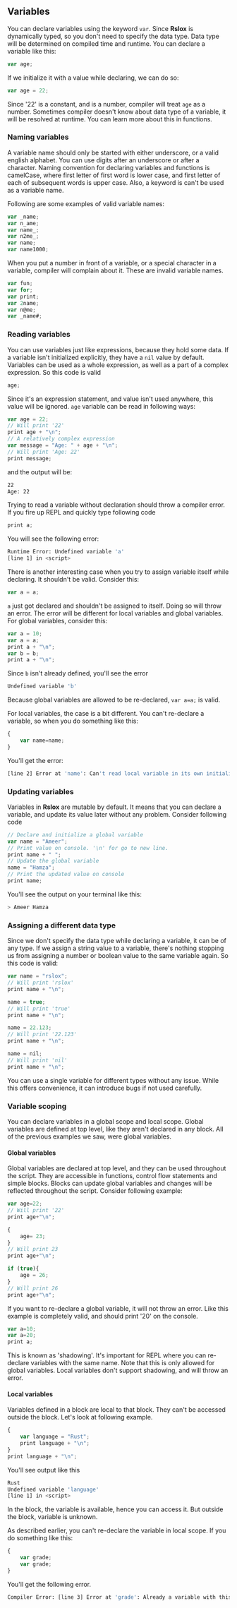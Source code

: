 ## Variables
You can declare variables using the keyword `var`. Since **Rslox** is dynamically typed, so you don't need to specify the data type. Data type will be determined on compiled time and runtime. You can declare a variable like this:
```javascript
var age;
``` 
If we initialize it with a value while declaring, we can do so:
```javascript
var age = 22;
```
Since '22' is a constant, and is a number, compiler will treat `age` as a number. Sometimes compiler doesn't know about data type of a variable, it will be resolved at runtime. You can learn more about this in functions.

### Naming variables
A variable name should only be started with either underscore, or a valid english alphabet. You can use digits after an underscore or after a character. Naming convention for declaring variables and functions is camelCase, where first letter of first word is lower case, and first letter of each of subsequent words is upper case. Also, a keyword is can't be used as a variable name.

Following are some examples of valid variable names:

```javascript
var _name;
var n_ame;
var name_;
var n2me_;
var name;
var name1000;
```

When you put a number in front of a variable, or a special character in a variable, compiler will complain about it. These are invalid variable names.

```javascript
var fun;
var for;
var print;
var 2name;
var n@me;
var _name#;
```

### Reading variables
You can use variables just like expressions, because they hold some data. If a variable isn't initialized explicitly, they have a `nil` value by default. Variables can be used as a whole expression, as well as a part of a complex expression. So this code is valid
```javascript
age;
```
Since it's an expression statement, and value isn't used anywhere, this value will be ignored. `age` variable can be read in following ways:
```javascript
var age = 22;
// Will print '22'
print age + "\n";
// A relatively complex expression
var message = "Age: " + age + "\n";
// Will print 'Age: 22'
print message;
``` 
and the output will be:
```bash
22
Age: 22
```

Trying to read a variable without declaration should throw a compiler error. If you fire up REPL and quickly type following code
```javascript
print a;
```

You will see the following error:
```bash
Runtime Error: Undefined variable 'a'
[line 1] in <script>
```

There is another interesting case when you try to assign variable itself while declaring. It shouldn't be valid. Consider this:
```javascript
var a = a;
```
`a` just got declared and shouldn't be assigned to itself. Doing so will throw an error. The error will be different for local variables and global variables. 
For global variables, consider this:
```javascript
var a = 10;
var a = a;
print a + "\n";
var b = b;
print a + "\n";
```
Since `b` isn't already defined, you'll see the error
```bash
Undefined variable 'b'
```
Because global variables are allowed to be re-declared, `var a=a;` is valid.

For local variables, the case is a bit different. You can't re-declare a variable, so when you do something like this:
```javascript
{
    var name=name;
}
``` 
You'll get the error:
```bash
[line 2] Error at 'name': Can't read local variable in its own initializer
```

### Updating variables
Variables in **Rslox** are mutable by default. It means that you can declare a variable, and update its value later without any problem. Consider following code
```javascript
// Declare and initialize a global variable
var name = "Ameer";
// Print value on console. '\n' for go to new line.
print name + " ";
// Update the global variable
name = "Hamza";
// Print the updated value on console
print name;
```
You'll see the output on your terminal like this:
```bash
> Ameer Hamza
```

### Assigning a different data type
Since we don't specify the data type while declaring a variable, it can be of any type. If we assign a string value to a variable, there's nothing stopping us from assigning a number or boolean value to the same variable again. So this code is valid:
```javascript
var name = "rslox";
// Will print 'rslox'
print name + "\n";

name = true;
// Will print 'true'
print name + "\n";

name = 22.123;
// Will print '22.123'
print name + "\n";

name = nil;
// Will print 'nil'
print name + "\n";
```
You can use a single variable for different types without any issue. While this offers convenience, it can introduce bugs if not used carefully. 

### Variable scoping
You can declare variables in a global scope and local scope. Global variables are defined at top level, like they aren't declared in any block. All of the previous examples we saw, were global variables. 

#### Global variables
Global variables are declared at top level, and they can be used throughout the script. They are accessible in functions, control flow statements and simple blocks. Blocks can update global variables and changes will be reflected throughout the script. Consider following example:

```javascript
var age=22;
// Will print '22'
print age+"\n";

{
    age= 23;
}
// Will print 23
print age+"\n";

if (true){
    age = 26;
}
// Will print 26
print age+"\n";
```

If you want to re-declare a global variable, it will not throw an error. Like this example is completely valid, and should print '20' on the console.
```javascript
var a=10;
var a=20;
print a;
```
This is known as 'shadowing'. It's important for REPL where you can re-declare variables with the same name. Note that this is only allowed for global variables. Local variables don't support shadowing, and will throw an error.

#### Local variables
Variables defined in a block are local to that block. They can't be accessed outside the block. Let's look at following example.
```javascript
{
    var language = "Rust";
    print language + "\n";
}
print language + "\n";
```

You'll see output like this

```bash
Rust
Undefined variable 'language'
[line 1] in <script>
```

In the block, the variable is available, hence you can access it. But outside the block, variable is unknown. 

As described earlier, you can't re-declare the variable in local scope. If you do something like this:
```javascript
{
    var grade;
    var grade;
}
```

You'll get the following error.
```bash
Compiler Error: [line 3] Error at 'grade': Already a variable with this name in this scope.
```